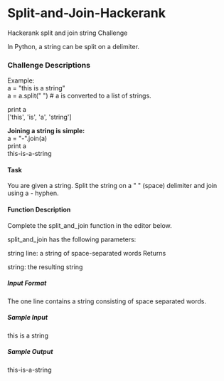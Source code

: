 # Split-and-Join-Hackerank
Hackerank split and join string Challenge

In Python, a string can be split on a delimiter.

### Challenge Descriptions
Example:\
 a = "this is a string"\
 a = a.split(" ") # a is converted to a list of strings.
 
 print a\
['this', 'is', 'a', 'string']

**Joining a string is simple:**\
 a = "-".join(a)\
 print a\
this-is-a-string

#### Task
You are given a string. Split the string on a " " (space) delimiter and join using a - hyphen.

#### Function Description

Complete the split_and_join function in the editor below.

split_and_join has the following parameters:

string line: a string of space-separated words
Returns

string: the resulting string
##### Input Format
The one line contains a string consisting of space separated words.

##### Sample Input

this is a string   
##### Sample Output

this-is-a-string
